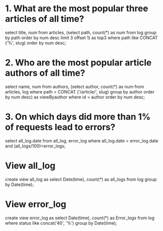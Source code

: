 # 1. What are the most popular three articles of all time?
select title, num from articles, (select path, count(*) as num from log group by path order by num desc limit 3 offset 1) as top3 where path like CONCAT ('%', slug) order by num desc;



# 2. Who are the most popular article authors of all time?
select name, num from authors, (select author, count(*) as num from articles, log where path = CONCAT ('/article/', slug) group by author order by num desc) as viewByauthor where id = author order by num desc;

# 3. On which days did more than 1% of requests lead to errors?
select all_log.date from all_log, error_log where all_log.date = error_log.date and (all_logs/100)<error_logs;

# View all_log 
create view all_log as select Date(time), count(*) as all_logs from log group by Date(time);

# View error_log
create view error_log as select Date(time), count(*) as Error_logs from log  where status like concat('40', '%') group by Date(time);
